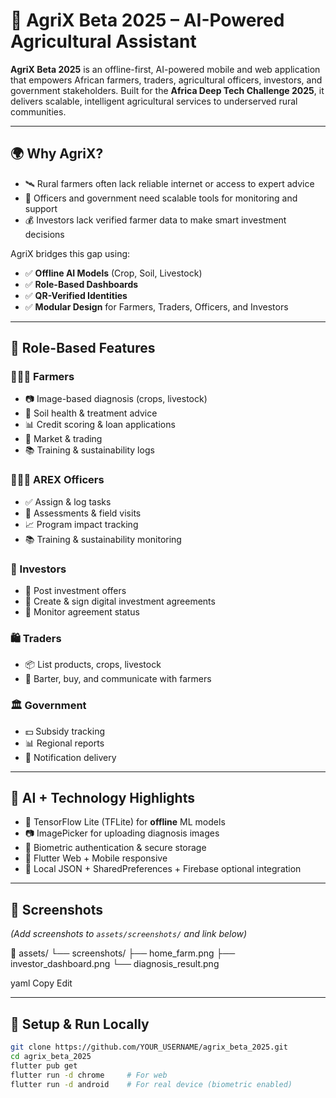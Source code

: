 # 🌱 AgriX Beta 2025 – AI-Powered Agricultural Assistant

**AgriX Beta 2025** is an offline-first, AI-powered mobile and web application that empowers African farmers, traders, agricultural officers, investors, and government stakeholders. Built for the **Africa Deep Tech Challenge 2025**, it delivers scalable, intelligent agricultural services to underserved rural communities.

---

## 🌍 Why AgriX?

- 🛰️ Rural farmers often lack reliable internet or access to expert advice
- 📱 Officers and government need scalable tools for monitoring and support
- 💰 Investors lack verified farmer data to make smart investment decisions

AgriX bridges this gap using:
- ✅ **Offline AI Models** (Crop, Soil, Livestock)
- ✅ **Role-Based Dashboards**
- ✅ **QR-Verified Identities**
- ✅ **Modular Design** for Farmers, Traders, Officers, and Investors

---

## 👤 Role-Based Features

### 👩🏾‍🌾 Farmers
- 📷 Image-based diagnosis (crops, livestock)
- 🧪 Soil health & treatment advice
- 📊 Credit scoring & loan applications
- 🛒 Market & trading
- 📚 Training & sustainability logs

### 🧑🏾‍🌾 AREX Officers
- ✅ Assign & log tasks
- 🧾 Assessments & field visits
- 📈 Program impact tracking
- 📚 Training & sustainability monitoring

### 💸 Investors
- 📝 Post investment offers
- 🤝 Create & sign digital investment agreements
- 📃 Monitor agreement status

### 🛍️ Traders
- 📦 List products, crops, livestock
- 🔄 Barter, buy, and communicate with farmers

### 🏛️ Government
- 💵 Subsidy tracking
- 📊 Regional reports
- 🔔 Notification delivery

---

## 🤖 AI + Technology Highlights

- 🧠 TensorFlow Lite (TFLite) for **offline** ML models
- 📷 ImagePicker for uploading diagnosis images
- 🔐 Biometric authentication & secure storage
- 📱 Flutter Web + Mobile responsive
- 🧭 Local JSON + SharedPreferences + Firebase optional integration

---

## 🧪 Screenshots

*(Add screenshots to `assets/screenshots/` and link below)*

📁 assets/
└── screenshots/
├── home_farm.png
├── investor_dashboard.png
└── diagnosis_result.png

yaml
Copy
Edit

---

## 🔧 Setup & Run Locally

```bash
git clone https://github.com/YOUR_USERNAME/agrix_beta_2025.git
cd agrix_beta_2025
flutter pub get
flutter run -d chrome     # For web
flutter run -d android    # For real device (biometric enabled)
